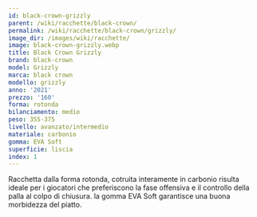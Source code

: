```yaml
---
id: black-crown-grizzly
parent: /wiki/racchette/black-crown/
permalink: /wiki/racchette/black-crown/grizzly/
image_dir: /images/wiki/racchette/
image: black-crown-grizzly.webp
title: Black Crown Grizzly
brand: black-crown
model: Grizzly
marca: black crown
modello: grizzly
anno: '2021'
prezzo: '160'
forma: rotonda
bilanciamento: medio
peso: 355-375
livello: avanzato/intermedio
materiale: carbonio
gomma: EVA Soft
superficie: liscia
index: 1
---
```

Racchetta dalla forma rotonda, cotruita interamente in carbonio risulta ideale per i giocatori che preferiscono la fase offensiva e il controllo della palla al colpo di chiusura. la gomma EVA Soft garantisce una buona morbidezza del piatto.